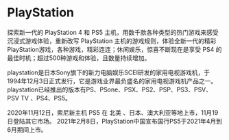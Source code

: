 # PlayStation

探索新一代的 PlayStation 4 和 PS5 主机，用数千款各种类型的热门游戏来感受沉浸式游戏体验，重新改写 PlayStation 主机的游戏规则，体验全新一代的精彩PlayStation游戏，各种游戏，精彩连连；休闲娱乐，惊喜不断现在是享受 PS4 的最佳时机；超过500种游戏和体验，且数量持续增加。

playstation是日本Sony旗下的新力电脑娱乐SCEI研发的家用电视游戏机，于1994年12月3日正式发行，它是游戏业界最负盛名的家用电视游戏机产品之一。playstation已经推出的版本有PS、PSone、PSX、PS2、PSP、PS3、PSV、PSV TV 、PS4、PS5。

2020年11月12日，索尼新主机 PS5 在 北美 、日本、澳大利亚等地上市，11月19日登陆其它市场。 2021年2月8日，PlayStation中国宣布国行PS5于2021年4月到6月期间上市。
